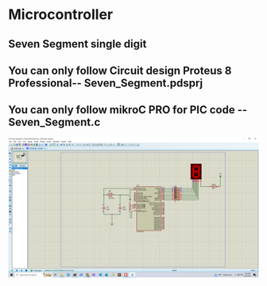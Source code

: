 # Microcontroller
## Seven Segment single digit
## You can only follow Circuit design Proteus 8 Professional-- Seven_Segment.pdsprj
## You can only follow mikroC PRO for PIC code -- Seven_Segment.c

![](img/02.png)

